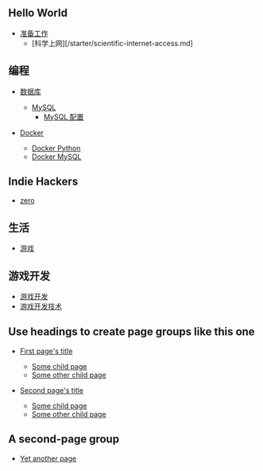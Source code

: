 

## Hello World
* [准备工作](starter/README.md)
    * [科学上网][/starter/scientific-internet-access.md]

## 编程
* [数据库](server/database/README.md)
    * [MySQL](server/database/mysql/README.md)
        * [MySQL 配置](server/database/mysql/config.md)

* [Docker](docker/README.md)
    * [Docker Python](docker/python.md)
    * [Docker MySQL](docker/mysql.md)

## Indie Hackers
* [zero](indie-hackers/README.md)

## 生活
* [游戏](life/game.md)

## 游戏开发
* [游戏开发](game/README.md)
* [游戏开发技术](game/technology.md)

<!-- Gitbook Docs Example -->
## Use headings to create page groups like this one​

* [First page's title](page1/README.md)    
    * [Some child page](page1/page1-1.md)    
    * [Some other child page](part1/page1-2.md)
    
* [Second page's title](page2/README.md)    
    * [Some child page](page2/page2-1.md)    
    * [Some other child page](part2/page2-2.md)    
    
## A second-page group​

* [Yet another page](another-page.md)

